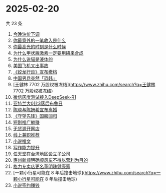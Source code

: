 # 2025-02-20

共 23 条

<!-- BEGIN ZHIHUSEARCH -->
<!-- 最后更新时间 Thu Feb 20 2025 17:15:16 GMT+0800 (China Standard Time) -->
1. [今晚油价下调](https://www.zhihu.com/search?q=今晚油价下调)
1. [你最意外的一笔收入是什么](https://www.zhihu.com/search?q=你最意外的一笔收入是什么)
1. [你最高光的时刻是什么时候](https://www.zhihu.com/search?q=你最高光的时刻是什么时候)
1. [为什么甲状腺激素一定要用碘来合成](https://www.zhihu.com/search?q=为什么甲状腺激素一定要用碘来合成)
1. [为什么说猫是液体的](https://www.zhihu.com/search?q=为什么说猫是液体的)
1. [美国飞机又出事故](https://www.zhihu.com/search?q=美国飞机又出事故)
1. [《蛟龙行动》宣布撤档](https://www.zhihu.com/search?q=《蛟龙行动》宣布撤档)
1. [中国男乒突然「恐韩」](https://www.zhihu.com/search?q=中国男乒突然「恐韩」)
1. [王健林 7702 万股权被冻结](https://www.zhihu.com/search?q=王健林 7702 万股权被冻结)
1. [微信灰度测试接入DeepSeek-R1](https://www.zhihu.com/search?q=微信灰度测试接入DeepSeek-R1)
1. [亚特兰大0比3落后布鲁日](https://www.zhihu.com/search?q=亚特兰大0比3落后布鲁日)
1. [陈晓与陈妍希宣布离婚](https://www.zhihu.com/search?q=陈晓与陈妍希宣布离婚)
1. [《守望先锋》国服回归](https://www.zhihu.com/search?q=《守望先锋》国服回归)
1. [短剧推广躺赚](https://www.zhihu.com/search?q=短剧推广躺赚)
1. [无货源开网店](https://www.zhihu.com/search?q=无货源开网店)
1. [线上兼职推荐](https://www.zhihu.com/search?q=线上兼职推荐)
1. [小说推文](https://www.zhihu.com/search?q=小说推文)
1. [写作能力提升](https://www.zhihu.com/search?q=写作能力提升)
1. [任天堂在台湾地区设立子公司](https://www.zhihu.com/search?q=任天堂在台湾地区设立子公司)
1. [惠州新规明确顺风车不得以营利为目的](https://www.zhihu.com/search?q=惠州新规明确顺风车不得以营利为目的)
1. [格力专卖店更名董明珠健康家](https://www.zhihu.com/search?q=格力专卖店更名董明珠健康家)
1. [一颗小行星可能在 8 年后撞击地球](https://www.zhihu.com/search?q=一颗小行星可能在 8 年后撞击地球)
1. [小说签约赚钱](https://www.zhihu.com/search?q=小说签约赚钱)
<!-- END ZHIHUSEARCH -->
